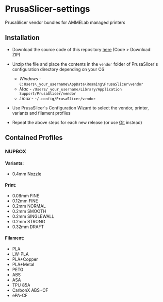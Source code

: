 # PrusaSlicer-settings
PrusaSlicer vendor bundles for AMMELab managed printers

## Installation

* Download the source code of this repository [here](https://github.com/ammelab/PrusaSlicer-settings/archive/refs/heads/main.zip) (Code > Download ZIP)

* Unzip the file and place the contents in the `vendor` folder of PrusaSlicer's configuration directory depending on your OS
  * _Windows_ - `C:Users\_your_username\AppData\Roaming\PrusaSlicer\vendor`
  * _Mac_ - `/Users/_your_username/Library/Application Support/PrusaSlicer/vendor`
  * _Linux_ - `~/.config/PrusaSlicer/vendor`

* Use PrusaSlicer's Configuration Wizard to select the vendor, printer, variants and filament profiles
* Repeat the above steps for each new release (or use [Git](https://git-scm.com/) instead)
  
## Contained Profiles
### NUPBOX
#### Variants:
- 0.4mm Nozzle

#### Print:
- 0.08mm FINE
- 0.12mm FINE
- 0.2mm NORMAL
- 0.2mm SMOOTH
- 0.2mm SINGLEWALL
- 0.2mm STRONG
- 0.32mm DRAFT

#### Filament:
- PLA
- LW-PLA
- PLA+Copper
- PLA+Metal
- PETG
- ABS
- ASA
- TPU 85A
- CarbonX ABS+CF
- ePA-CF